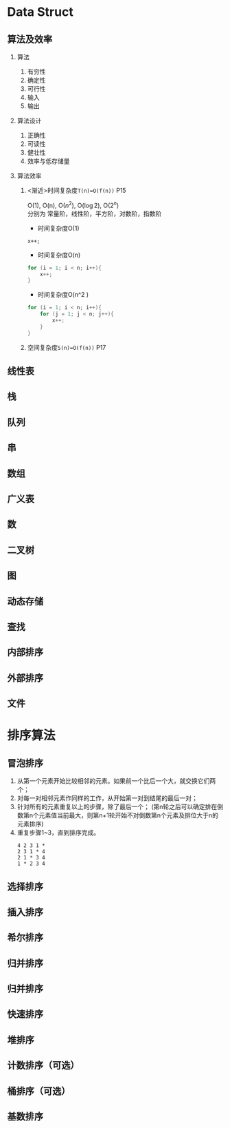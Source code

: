 # Data Struct

## 算法及效率

1. 算法
    1. 有穷性
    2. 确定性
    3. 可行性
    4. 输入
    5. 输出

2. 算法设计
    1. 正确性
    2. 可读性
    3. 健壮性
    4. 效率与低存储量

3. 算法效率
    1. <渐近>时间复杂度`T(n)=O(f(n))` P15

        O(1), O(n), O($n^2$), O($\log{2}$⁡), O($2^n$)  
        分别为
        常量阶，线性阶，平方阶，对数阶，指数阶
        
        - 时间复杂度O(1)
        
        `x++;`
        
        - 时间复杂度O(n)
        
        ``` c
        for (i = 1; i < n; i++){
            x++;
        }
        ```
        
        - 时间复杂度O(n^2 )
        
        ```c
        for (i = 1; i < n; i++){
            for (j = 1; j < n; j++){
                x++;
            }
        }
        ```
    2. 空间复杂度`S(n)=O(f(n))` P17
## 线性表
## 栈
## 队列
## 串
## 数组
## 广义表
## 数
## 二叉树
## 图
## 动态存储
## 查找
## 内部排序
## 外部排序
## 文件

# 排序算法

## 冒泡排序

1. 从第一个元素开始比较相邻的元素。如果前一个比后一个大，就交换它们两个；
2. 对每一对相邻元素作同样的工作，从开始第一对到结尾的最后一对；
3. 针对所有的元素重复以上的步骤，除了最后一个；
    (第n轮之后可以确定排在倒数第n个元素值当前最大，则第n+1轮开始不对倒数第n个元素及排位大于n的元素排序)
4. 重复步骤1~3，直到排序完成。
    ```
    4 2 3 1 *
    2 3 1 * 4
    2 1 * 3 4
    1 * 2 3 4
    ```



## 选择排序

## 插入排序

## 希尔排序

## 归并排序

## 归并排序

## 快速排序

## 堆排序

## 计数排序（可选）

## 桶排序（可选）

## 基数排序